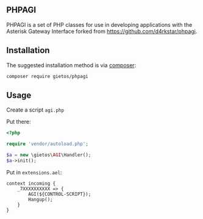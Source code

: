 PHPAGI
------

PHPAGI is a set of PHP classes for use in developing applications with
the Asterisk Gateway Interface forked from https://github.com/d4rkstar/phpagi.

## Installation

The suggested installation method is via [composer](https://getcomposer.org/):

```sh
composer require gietos/phpagi
```

## Usage

Create a script `agi.php`

Put there:

```php
<?php

require 'vendor/autoload.php';

$a = new \gietos\AGI\Handler();
$a->init();
```

Put in `extensions.ael`:
```
context incoming {
    _7XXXXXXXXXX => {
        AGI(${CONTROL-SCRIPT});
        Hangup();
    }
}
```
